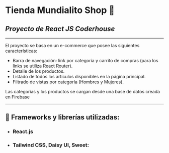 # **Tienda Mundialito Shop** :shopping_cart:
## *Proyecto de React JS Coderhouse*

___
El proyecto se basa en un e-commerce que posee las siguientes características:
- Barra de navegación: link por categoría y carrito de compras (para los links se utiliza React Router).
- Detalle de los productos.
- Listado de todos los artículos disponibles en la página principal.
- Filtrado de vistas por categoría (Hombres y Mujeres).

Las categorías y los productos se cargan desde una base de datos creada en Firebase

___
## :large_blue_circle: Frameworks y librerías utilizadas:
- ### React.js
- ### Tailwind CSS, Daisy UI, Sweet: